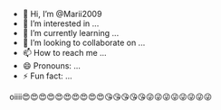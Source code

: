 - 👋 Hi, I’m @Marii2009
- 👀 I’m interested in ...
- 🌱 I’m currently learning ...
- 💞️ I’m looking to collaborate on ...
- 📫 How to reach me ...
- 😄 Pronouns: ...
- ⚡ Fun fact: ...

<!---
Marii2009/Marii2009 is a ✨ special ✨ repository because its `README.md` (this file) appears on your GitHub profile.
You can click the Preview link to take a look at your changes.
--->
oiiii😍😍😍😍😍😍😍😍😍😍😘😘😘😘😘😜😜😜😜😜😜😜😜
